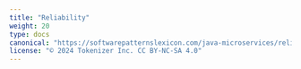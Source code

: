 ```yaml
---
title: "Reliability"
weight: 20
type: docs
canonical: "https://softwarepatternslexicon.com/java-microservices/reliability"
license: "© 2024 Tokenizer Inc. CC BY-NC-SA 4.0"
---
```

